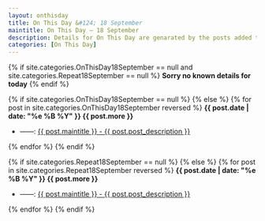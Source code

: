 ```yaml
---
layout: onthisday
title: On This Day &#124; 18 September
maintitle: On This Day — 18 September
description: Details for On This Day are genarated by the posts added to the website so the content is subject to changes/updates over time.
categories: [On This Day]
---
```


{% if site.categories.OnThisDay18September == null and site.categories.Repeat18September == null %}
<strong>Sorry no known details for today</strong>
{% endif %}

{% if site.categories.OnThisDay18September == null %}
{% else %}
{% for post in site.categories.OnThisDay18September reversed %}
<strong>{{ post.date | date: "%e %B %Y" }} {{ post.more }}</strong>
<ul>
<li> ——: <a href="{{ post.url }}">{{ post.maintitle }} - {{ post.post_description }}</a></li>
</ul>
{% endfor %}
{% endif %}

{% if site.categories.Repeat18September == null %}
{% else %}
{% for post in site.categories.Repeat18September reversed %}
<strong>{{ post.date | date: "%e %B %Y" }} {{ post.more }}</strong>
<ul>
<li> ——: <a href="{{ post.url }}">{{ post.maintitle }} - {{ post.post_description }}</a></li>
</ul>
{% endfor %}
{% endif %}
